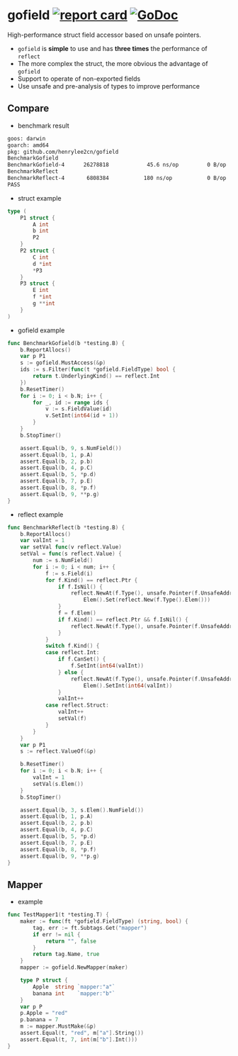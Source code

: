 # gofield [![report card](https://goreportcard.com/badge/github.com/henrylee2cn/gofield?style=flat-square)](http://goreportcard.com/report/henrylee2cn/gofield) [![GoDoc](https://img.shields.io/badge/godoc-reference-blue.svg?style=flat-square)](https://pkg.go.dev/github.com/henrylee2cn/gofield?tab=doc)

High-performance struct field accessor based on unsafe pointers.

- `gofield` is **simple** to use and has **three times** the performance of `reflect`
- The more complex the struct, the more obvious the advantage of `gofield`
- Support to operate of non-exported fields
- Use unsafe and pre-analysis of types to improve performance

## Compare

- benchmark result
```sh
goos: darwin
goarch: amd64
pkg: github.com/henrylee2cn/gofield
BenchmarkGofield
BenchmarkGofield-4   	26278818	        45.6 ns/op	       0 B/op	       0 allocs/op
BenchmarkReflect
BenchmarkReflect-4   	 6808384	       180 ns/op	       0 B/op	       0 allocs/op
PASS
```

- struct example

```go
type (
	P1 struct {
		A int
		b int
		P2
	}
	P2 struct {
		C int
		d *int
		*P3
	}
	P3 struct {
		E int
		f *int
		g **int
	}
)
```

- gofield example
```go
func BenchmarkGofield(b *testing.B) {
	b.ReportAllocs()
	var p P1
	s := gofield.MustAccess(&p)
	ids := s.Filter(func(t *gofield.FieldType) bool {
		return t.UnderlyingKind() == reflect.Int
	})
	b.ResetTimer()
	for i := 0; i < b.N; i++ {
		for _, id := range ids {
			v := s.FieldValue(id)
			v.SetInt(int64(id + 1))
		}
	}
	b.StopTimer()

	assert.Equal(b, 9, s.NumField())
	assert.Equal(b, 1, p.A)
	assert.Equal(b, 2, p.b)
	assert.Equal(b, 4, p.C)
	assert.Equal(b, 5, *p.d)
	assert.Equal(b, 7, p.E)
	assert.Equal(b, 8, *p.f)
	assert.Equal(b, 9, **p.g)
}
```

- reflect example
```go
func BenchmarkReflect(b *testing.B) {
	b.ReportAllocs()
	var valInt = 1
	var setVal func(v reflect.Value)
	setVal = func(s reflect.Value) {
		num := s.NumField()
		for i := 0; i < num; i++ {
			f := s.Field(i)
			for f.Kind() == reflect.Ptr {
				if f.IsNil() {
					reflect.NewAt(f.Type(), unsafe.Pointer(f.UnsafeAddr())).
						Elem().Set(reflect.New(f.Type().Elem()))
				}
				f = f.Elem()
				if f.Kind() == reflect.Ptr && f.IsNil() {
					reflect.NewAt(f.Type(), unsafe.Pointer(f.UnsafeAddr()))
				}
			}
			switch f.Kind() {
			case reflect.Int:
				if f.CanSet() {
					f.SetInt(int64(valInt))
				} else {
					reflect.NewAt(f.Type(), unsafe.Pointer(f.UnsafeAddr())).
						Elem().SetInt(int64(valInt))
				}
				valInt++
			case reflect.Struct:
				valInt++
				setVal(f)
			}
		}
	}
	var p P1
	s := reflect.ValueOf(&p)

	b.ResetTimer()
	for i := 0; i < b.N; i++ {
		valInt = 1
		setVal(s.Elem())
	}
	b.StopTimer()

	assert.Equal(b, 3, s.Elem().NumField())
	assert.Equal(b, 1, p.A)
	assert.Equal(b, 2, p.b)
	assert.Equal(b, 4, p.C)
	assert.Equal(b, 5, *p.d)
	assert.Equal(b, 7, p.E)
	assert.Equal(b, 8, *p.f)
	assert.Equal(b, 9, **p.g)
}
```

## Mapper

- example

```go
func TestMapper1(t *testing.T) {
	maker := func(ft *gofield.FieldType) (string, bool) {
		tag, err := ft.Subtags.Get("mapper")
		if err != nil {
			return "", false
		}
		return tag.Name, true
	}
	mapper := gofield.NewMapper(maker)

	type P struct {
		Apple  string `mapper:"a"`
		banana int    `mapper:"b"`
	}
	var p P
	p.Apple = "red"
	p.banana = 7
	m := mapper.MustMake(&p)
	assert.Equal(t, "red", m["a"].String())
	assert.Equal(t, 7, int(m["b"].Int()))
}
```

